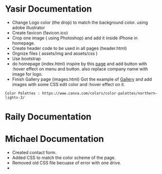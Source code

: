# Yasir Documentation
* Change Logo color (the drop) to match the background color. using adobe illustrator
* Create favicon (favicon.ico) 
* Crop one image ( using Photoshop) and add it inside iPhone in homepage.
* Create header code to be used in all pages (header.html)
* Orgnize files ( assets/img and assets/css )
* Use bootstrap 
* do homepage (index.html) inspire by this [page](https://epicbootstrap.com/snippets/header-blue) and add button with :hover effect on menu and button. also replace company name with image for logo. 
* Finish Gallery page (images.html) Got the example of [Gallery](https://timnwells.medium.com/create-a-simple-responsive-image-gallery-with-html-and-css-fcb973f595ea) and add images with some CSS edit color and :hover effect on it.

```
Color Palettes : https://www.canva.com/colors/color-palettes/northern-lights-3/
```

# Raily Documentation



# Michael Documentation
* Created contact form.
* Added CSS to match the color scheme of the page.
* Removed old CSS file becuase of error with one drive.
* 

